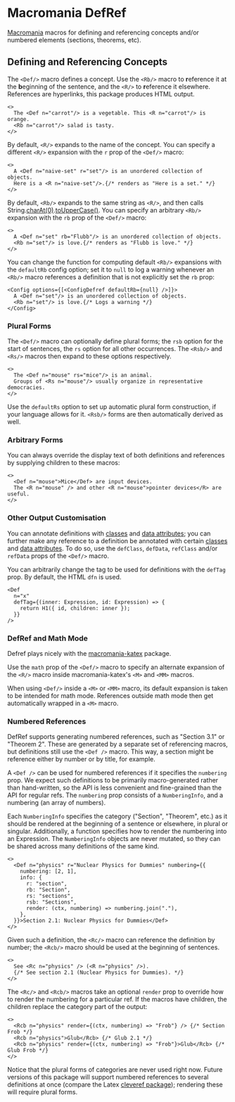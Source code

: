 # Macromania DefRef

[Macromania](https://github.com/worm-blossom/macromania) macros for defining and referencing concepts and/or numbered elements (sections, theorems, etc).

## Defining and Referencing Concepts

The `<Def/>` macro defines a concept. Use the `<Rb/>` macro to **r**eference it at the **b**eginning of the sentence, and the `<R/>` to **r**eference it elsewhere. References are hyperlinks, this package produces HTML output.

```tsx
<>
  The <Def n="carrot"/> is a vegetable. This <R n="carrot"/> is orange.
  <Rb n="carrot"/> salad is tasty.
</>
```

By default, `<R/>` expands to the name of the concept. You can specify a different `<R/>` expansion with the `r` prop of the `<Def/>` macro:

```tsx
<>
  A <Def n="naive-set" r="set"/> is an unordered collection of objects.
  Here is a <R n="naive-set"/>.{/* renders as "Here is a set." */}
</>
```

By default, `<Rb/>` expands to the same string as `<R/>`, and then calls String.[charAt(0)](https://developer.mozilla.org/en-US/docs/Web/JavaScript/Reference/Global_Objects/String/charAt).[toUpperCase()](https://developer.mozilla.org/en-US/docs/Web/JavaScript/Reference/Global_Objects/String/toUpperCase). You can specify an arbitrary `<Rb/>` expansion with the `rb` prop of the `<Def/>` macro:

```tsx
<>
  A <Def n="set" rb="Flubb"/> is an unordered collection of objects.
  <Rb n="set"/> is love.{/* renders as "Flubb is love." */}
</>
```

You can change the function for computing default `<Rb/>` expansions with the `defaultRb` config option; set it to `null` to log a warning whenever an `<Rb/>` macro references a definition that is not explicitly set the `rb` prop:

```tsx
<Config options={[<ConfigDefref defaultRb={null} />]}>
  A <Def n="set"/> is an unordered collection of objects.
  <Rb n="set"/> is love.{/* Logs a warning */}
</Config>
```

### Plural Forms

The `<Def/>` macro can optionally define plural forms; the `rsb` option for the start of sentences, the `rs` option for all other occurrences. The `<Rsb/>` and `<Rs/>` macros then expand to these options respectively.

```tsx
<>
  The <Def n="mouse" rs="mice"/> is an animal.
  Groups of <Rs n="mouse"/> usually organize in representative democracies.
</>
```

Use the `defaultRs` option to set up automatic plural form construction, if your language allows for it. `<Rsb/>` forms are then automatically derived as well.

### Arbitrary Forms

You can always override the display text of both definitions and references by supplying children to these macros:

```tsx
<>
  <Def n="mouse">Mice</Def> are input devices.
  The <R n="mouse" /> and other <R n="mouse">pointer devices</R> are useful.
</>
```

### Other Output Customisation

You can annotate definitions with [classes](https://developer.mozilla.org/en-US/docs/Web/HTML/Global_attributes/class) and [data attributes](https://developer.mozilla.org/en-US/docs/Learn/HTML/Howto/Use_data_attributes); you can further make any reference to a definition be annotated with certain [classes](https://developer.mozilla.org/en-US/docs/Web/HTML/Global_attributes/class) and [data attributes](https://developer.mozilla.org/en-US/docs/Learn/HTML/Howto/Use_data_attributes). To do so, use the `defClass`, `defData`, `refClass` and/or `refData` props of the `<Def/>` macro.

You can arbitrarily change the tag to be used for definitions with the `defTag` prop. By default, the HTML `dfn` is used.

```tsx
<Def
  n="x"
  defTag={(inner: Expression, id: Expression) => {
    return H1({ id, children: inner });
  }}
/>
```

### DefRef and Math Mode

Defref plays nicely with the [macromania-katex](https://github.com/worm-blossom/macromania_katex) package.

Use the `math` prop of the `<Def/>` macro to specify an alternate expansion of the `<R/>` macro inside macromania-katex's `<M>` and `<MM>` macros.

When using `<Def/>` inside a `<M>` or `<MM>` macro, its default expansion is taken to be intended for math mode. References outside math mode then get automatically wrapped in a `<M>` macro.

### Numbered References

DefRef supports generating numbered references, such as "Section 3.1" or "Theorem 2". These are generated by a separate set of referencing macros, but definitions still use the `<Def />` macro. This way, a section might be reference either by number or by title, for example.

A `<Def />` can be used for numbered references if it specifies the `numbering` prop. We expect such definitions to be primarily macro-generated rather than hand-written, so the API is less convenient and fine-grained than the API for regular refs. The `numbering` prop consists of a `NumberingInfo`, and a numbering (an array of numbers).

Each `NumberingInfo` specifies the category ("Section", "Theorem", etc.) as it should be rendered at the beginning of a sentence or elsewhere, in plural or singular. Additionally, a function specifies how to render the numbering into an Expression. The `NumberingInfo` objects are never mutated, so they can be shared across many definitions of the same kind.

```tsx
<>
  <Def n="physics" r="Nuclear Physics for Dummies" numbering={{
    numbering: [2, 1],
    info: {
      r: "section",
      rb: "Section",
      rs: "sections",
      rsb: "Sections",
      render: (ctx, numbering) => numbering.join("."),
    },
  }}>Section 2.1: Nuclear Physics for Dummies</Def>
</>
```

Given such a definition, the `<Rc/>` macro can reference the definition by number; the `<Rcb/>` macro should be used at the beginning of sentences.

```tsx
<>
  See <Rc n="physics" /> (<R n="physics" />).
  {/* See section 2.1 (Nuclear Physics for Dummies). */}
</>
```

The `<Rc/>` and `<Rcb/>` macros take an optional `render` prop to override how to render the numbering for a particular ref. If the macros have children, the children replace the category part of the output:

```tsx
<>
  <Rcb n="physics" render={(ctx, numbering) => "Frob"} /> {/* Section Frob */}
  <Rcb n="physics">Glub</Rcb> {/* Glub 2.1 */}
  <Rcb n="physics" render={(ctx, numbering) => "Frob"}>Glub</Rcb> {/* Glub Frob */}
</>
```

Notice that the plural forms of categories are never used right now. Future versions of this package will support numbered references to several definitions at once (compare the Latex [cleveref package](https://ctan.org/pkg/cleveref?lang=en)); rendering these will require plural forms.
